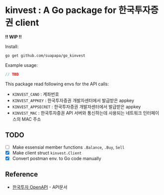 # kinvest : A Go package for 한국투자증권 client

**!! WIP !!**

Install:
```sh
go get github.com/suapapa/go_kinvest
```

Example usage:
```go
// TBD
```

This package read following envs for the API calls:
- `KINVEST_CANO` : 계좌번호
- `KINVEST_APPKEY` : 한국투자증권 개발자센터에서 발급받은 appkey
- `KINVEST_APPSECRET` :  한국투자증권 개발자센터에서 발급받은 appkey
- `KINVEST_MAC` : 한국투자증권 API 서버와 통신하는데 사용되는 네트워크 인터페이스의 MAC 주소

## TODO
- [ ] Make essensial member functions `.Balance`, `.Buy`, `Sell`
- [x] Make client struct `kinvest.Client`
- [x] Convert postman env. to Go code manually

## Reference
- [한국투자 OpenAPI](https://apiportal.koreainvestment.com/apiservice) - API문서